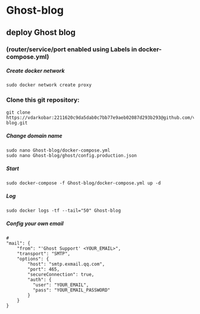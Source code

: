 # Ghost-blog
## deploy Ghost blog 
### (router/service/port enabled using Labels in docker-compose.yml)

##### Create docker network
```
sudo docker network create proxy
```

### Clone this git repository:
```
git clone https://vdarkobar:2211620c9da5dab0c7bb77e9aeb02087d293b293@github.com/vdarkobar/Ghost-blog.git
```

##### Change domain name
```
sudo nano Ghost-blog/docker-compose.yml
sudo nano Ghost-blog/ghost/config.production.json
```
##### Start
```
sudo docker-compose -f Ghost-blog/docker-compose.yml up -d
```
##### Log
```
sudo docker logs -tf --tail="50" Ghost-blog
```
##### Config your own email
```
# 
"mail": {
    "from": "'Ghost Support' <YOUR_EMAIL>",
    "transport": "SMTP",
    "options": {
        "host": "smtp.exmail.qq.com",
        "port": 465,
        "secureConnection": true,
        "auth": {
          "user": "YOUR_EMAIL",
          "pass": "YOUR_EMAIL_PASSWORD"
        }
    }
}

```
